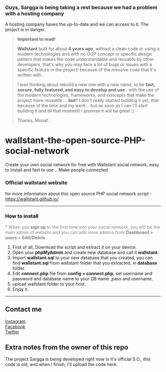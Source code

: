 ### Guys, Sargga is being taking a rest because we had a problem with a hosting company
A hosting company haves the up-to-date and we can access to it. The project is in danger.




> **Important to read!**
> 
> **Wallstant** built for about **4 years ago**, without a
> clean code or using a modern technologies and with no OOP concept or specific design
> pattern that makes the code understandable and reusable by other developers, that's why you may face a lot of bugs or issues with a specific feature in the project! because of the messive code that it's written with.
> 
> I was thinking about rebuild a new one with a new name, to be **fast,
> secure, fully featured, and easy to develop and use**.. with the use of the modern technologies, frameworks, and concepts that make the project more reusable ...
>  **but**!! I don't really started building it yet, that because of the time and my work .. but as soon as I can I'll start building it and till that moment! I promise it will be great :)
> 
> Thanks,
> Munaf.

# wallstant-the-open-source-PHP-social-network
Create your own social network for free with Wallstant social network, easy to install and fast to use .. Make people connected

<h3>Official wallstant website</h3>
for more information about this open source PHP social network script : <br> 
<a href='https://wallstant.github.io/'>https://wallstant.github.io/</a>
<hr>
<h3 style="color: black;font-size: auto;">How to install</h3>
			<p style="color: gray">* When you <b>sign up</b> to the first time into your social network, you will be the main admin of website and you can add more admins from <b>Dashboard > users > Edit/Delete </b>.</p>
<ol type="1">
	<li>First of all, Download the script and extract it on your device.</li>
	<li>Open your <b>phpMyAdmin</b> and create new database and call it <b>wallstant</b>.</li>
	<li>Import <b>wallstant.sql</b> to your new database that you created, you can find <b>wallstant.sql</b> from wallstant folder that you extracted, in <b>database</b> folder.</li>
	<li>Edit <b>connect.php</b> file from <b>config &gt; connect.php</b>, set username and password and database name to your DB name ,pass and username.</li>
	<li>upload wallstant folder to your host.</li>
	<li>Enjoy it.</li>
</ol>
<hr>

## Contact me
[Instagram](https://instagram.com/munafio) <br>
[Facebook](https://facebook.com/munafio) <br>
[Twitter](https://twitter.com/munaf_aqeel_m) <br>

## Extra notes from the owner of this repo
The project Sargga is being developed right now in it's official S.O., this code is old, and when I finish, I'll upload the code here.
